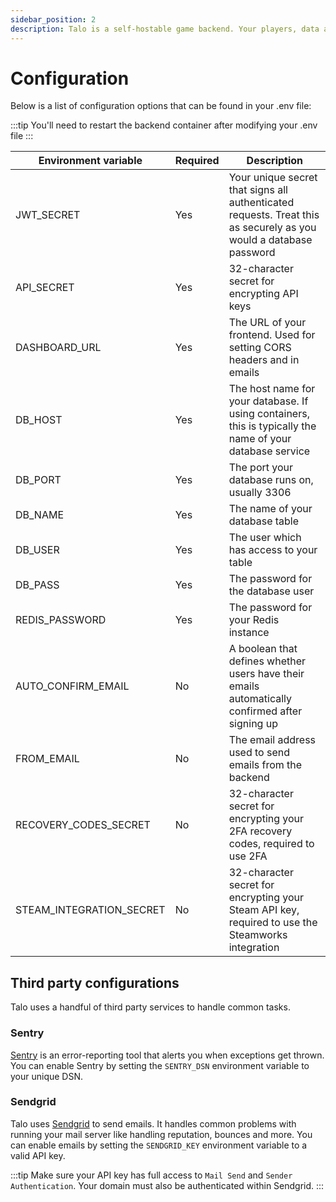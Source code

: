 ```yaml
---
sidebar_position: 2
description: Talo is a self-hostable game backend. Your players, data and analytics belong to you and Talo can be easily customised to suit your needs.
---
```


# Configuration

Below is a list of configuration options that can be found in your .env file:

:::tip
You'll need to restart the backend container after modifying your .env file
:::

| Environment variable     | Required | Description                                                                                                       |
|--------------------------|----------|-------------------------------------------------------------------------------------------------------------------|
| JWT_SECRET               | Yes      | Your unique secret that signs all authenticated requests. Treat this as securely as you would a database password |
| API_SECRET               | Yes      | 32-character secret for encrypting API keys                                                                       |
| DASHBOARD_URL            | Yes      | The URL of your frontend. Used for setting CORS headers and in emails                                             |
| DB_HOST                  | Yes      | The host name for your database. If using containers, this is typically the name of your database service         |
| DB_PORT                  | Yes      | The port your database runs on, usually 3306                                                                      |
| DB_NAME                  | Yes      | The name of your database table                                                                                   |
| DB_USER                  | Yes      | The user which has access to your table                                                                           |
| DB_PASS                  | Yes      | The password for the database user                                                                                |
| REDIS_PASSWORD           | Yes      | The password for your Redis instance                                                                              |
| AUTO_CONFIRM_EMAIL       | No       | A boolean that defines whether users have their emails automatically confirmed after signing up                   |
| FROM_EMAIL               | No       | The email address used to send emails from the backend                                                            |
| RECOVERY_CODES_SECRET    | No       | 32-character secret for encrypting your 2FA recovery codes, required to use 2FA                                   |
| STEAM_INTEGRATION_SECRET | No       | 32-character secret for encrypting your Steam API key, required to use the Steamworks integration                 |

## Third party configurations

Talo uses a handful of third party services to handle common tasks.

### Sentry

[Sentry](https://sentry.io) is an error-reporting tool that alerts you when exceptions get thrown. You can enable Sentry by setting the `SENTRY_DSN` environment variable to your unique DSN.

### Sendgrid

Talo uses [Sendgrid](https://sendgrid.com) to send emails. It handles common problems with running your mail server like handling reputation, bounces and more. You can enable emails by setting the `SENDGRID_KEY` environment variable to a valid API key.

:::tip
Make sure your API key has full access to `Mail Send` and `Sender Authentication`. Your domain must also be authenticated within Sendgrid.
:::
